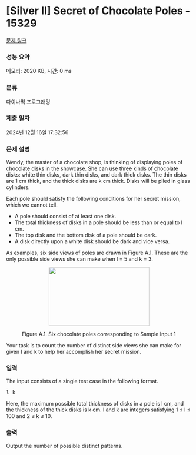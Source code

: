 # [Silver II] Secret of Chocolate Poles - 15329 

[문제 링크](https://www.acmicpc.net/problem/15329) 

### 성능 요약

메모리: 2020 KB, 시간: 0 ms

### 분류

다이나믹 프로그래밍

### 제출 일자

2024년 12월 16일 17:32:56

### 문제 설명

<p>Wendy, the master of a chocolate shop, is thinking of displaying poles of chocolate disks in the showcase. She can use three kinds of chocolate disks: white thin disks, dark thin disks, and dark thick disks. The thin disks are 1 cm thick, and the thick disks are k cm thick. Disks will be piled in glass cylinders.</p>

<p>Each pole should satisfy the following conditions for her secret mission, which we cannot tell.</p>

<ul>
	<li>A pole should consist of at least one disk.</li>
	<li>The total thickness of disks in a pole should be less than or equal to l cm.</li>
	<li>The top disk and the bottom disk of a pole should be dark.</li>
	<li>A disk directly upon a white disk should be dark and vice versa.</li>
</ul>

<p>As examples, six side views of poles are drawn in Figure A.1. These are the only possible side views she can make when l = 5 and k = 3.</p>

<p style="text-align:center"><img alt="" src="https://onlinejudgeimages.s3-ap-northeast-1.amazonaws.com/problem/15329/1.png" style="height:159px; width:273px"></p>

<p style="text-align:center">Figure A.1. Six chocolate poles corresponding to Sample Input 1</p>

<p>Your task is to count the number of distinct side views she can make for given l and k to help her accomplish her secret mission.</p>

### 입력 

 <p>The input consists of a single test case in the following format.</p>

<pre>l k</pre>

<p>Here, the maximum possible total thickness of disks in a pole is l cm, and the thickness of the thick disks is k cm. l and k are integers satisfying 1 ≤ l ≤ 100 and 2 ≤ k ≤ 10.</p>

### 출력 

 <p>Output the number of possible distinct patterns.</p>

